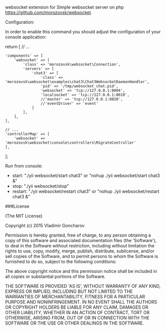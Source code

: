 websocket extension for Simple websocket server on php https://github.com/morozovsk/websocket.

Configuration:

In order to enable this command you should adjust the configuration of your console application:

return [
    // ...

    'components' => [
        'websocket' => [
            'class' => 'morozovsk\websocket\Connection',
            'servers' => [
                'chat3' => [
                    'class' => 'morozovsk\websocket\examples\chat3\Chat3WebsocketDaemonHandler',
                    'pid' => '/tmp/websocket_chat.pid',
                    'websocket' => 'tcp://127.0.0.1:8004',
                    'localsocket' => 'tcp://127.0.0.1:8010',
                    //'master' => 'tcp://127.0.0.1:8020',
                    //'eventDriver' => 'event'
                ]
            ],
        ],
    ],

    // ...
    'controllerMap' => [
        'websocket' => 'morozovsk\websocket\console\controllers\MigrateController'
    ],
];

Run from console:
* start: "./yii websocket/start chat3" or "nohup ./yii websocket/start chat3 &"
* stop: "./yii websocket/stop"
* restart: "./yii websocket/restart chat3" or "nohup ./yii websocket/restart chat3 &"


###License

(The MIT License)

Copyright (c) 2015 Vladimir Goncharov

Permission is hereby granted, free of charge, to any person obtaining a copy of this software and associated documentation files (the 'Software'), to deal in the Software without restriction, including without limitation the rights to use, copy, modify, merge, publish, distribute, sublicense, and/or sell copies of the Software, and to permit persons to whom the Software is furnished to do so, subject to the following conditions:

The above copyright notice and this permission notice shall be included in all copies or substantial portions of the Software.

THE SOFTWARE IS PROVIDED 'AS IS', WITHOUT WARRANTY OF ANY KIND, EXPRESS OR IMPLIED, INCLUDING BUT NOT LIMITED TO THE WARRANTIES OF MERCHANTABILITY, FITNESS FOR A PARTICULAR PURPOSE AND NONINFRINGEMENT. IN NO EVENT SHALL THE AUTHORS OR COPYRIGHT HOLDERS BE LIABLE FOR ANY CLAIM, DAMAGES OR OTHER LIABILITY, WHETHER IN AN ACTION OF CONTRACT, TORT OR OTHERWISE, ARISING FROM, OUT OF OR IN CONNECTION WITH THE SOFTWARE OR THE USE OR OTHER DEALINGS IN THE SOFTWARE.
